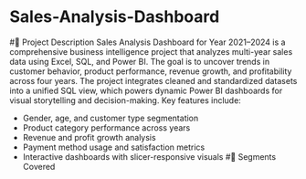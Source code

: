 # Sales-Analysis-Dashboard
#📘 Project Description
Sales Analysis Dashboard for Year 2021–2024 is a comprehensive business intelligence project that analyzes multi-year sales data using Excel, SQL, and Power BI. The goal is to uncover trends in customer behavior, product performance, revenue growth, and profitability across four years. The project integrates cleaned and standardized datasets into a unified SQL view, which powers dynamic Power BI dashboards for visual storytelling and decision-making.
Key features include:
- Gender, age, and customer type segmentation
- Product category performance across years
- Revenue and profit growth analysis
- Payment method usage and satisfaction metrics
- Interactive dashboards with slicer-responsive visuals
#📌 Segments Covered
